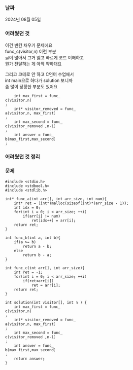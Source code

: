 <h3>날짜</h3>
2024년 08월 05일  

<h3>어려웠던 것</h3>

이건 빈칸 채우기 문제에요  
func_c(visitor,n) 이런 부분  
글이 많아서 그거 읽고 빠르게 코드 이해하고  
뭔가 전달하는 게 아직 약하대요  
  
그리고 코테로 안 하고 C언어 수업에서  
int main으로 하다가 solution 보니까  
좀 많이 당황한 부분도 있어요  
``` 
    int max_first = func_
c(visitor,n)
;
    int* visitor_removed = func_
a(visitor,n, max_first)
;
    int max_second = func_
c(visitor_removed ,n-1)
;
    int answer = func_
b(max_first,max_second)
;
```

<h3>어려웠던 것 정리</h3> 

<h3>문제</h3>

```
#include <stdio.h>
#include <stdbool.h>
#include <stdlib.h>

int* func_a(int arr[], int arr_size, int num){
    int* ret = (int*)malloc(sizeof(int)*(arr_size - 1));
    int idx = 0;
    for(int i = 0; i < arr_size; ++i)
        if(arr[i] != num)
            ret[idx++] = arr[i];
    return ret;
}

int func_b(int a, int b){
    if(a >= b)
        return a - b;
    else
        return b - a;
}

int func_c(int arr[], int arr_size){
    int ret = -1;
    for(int i = 0; i < arr_size; ++i)
        if(ret<arr[i])
            ret = arr[i];
    return ret;
}

int solution(int visitor[], int n ) {
    int max_first = func_
c(visitor,n)
;
    int* visitor_removed = func_
a(visitor,n, max_first)
;
    int max_second = func_
c(visitor_removed ,n-1)
;
    int answer = func_
b(max_first,max_second)
;
    return answer;
}
```
